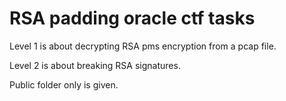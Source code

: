 # RSA padding oracle ctf tasks

Level 1 is about decrypting RSA pms encryption from a pcap file.

Level 2 is about breaking RSA signatures.

Public folder only is given.
